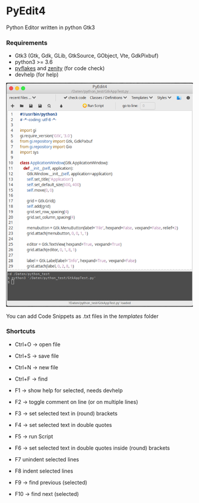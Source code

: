 # PyEdit4
Python Editor written in python Gtk3

### Requirements

- Gtk3 (Gtk, Gdk, GLib, GtkSource, GObject, Vte, GdkPixbuf)
- python3 >= 3.6
- [pyflakes](https://pypi.org/project/pyflakes/) and [zenity](https://help.gnome.org/users/zenity/stable/) (for code check)
- devhelp (for help)

![alt](https://raw.githubusercontent.com/Axel-Erfurt/PyEdit4/main/screenshot.png)

You can add Code Snippets as .txt files in the _templates_ folder

### Shortcuts

- Ctrl+O -> open file
- Ctrl+S -> save file
- Ctrl+N -> new file
- Ctrl+F -> find

- F1 ->  show help for selected, needs devhelp
- F2 ->  toggle comment on line (or on multiple lines)
- F3 ->  set selected text in (round) brackets
- F4 ->  set selected text in double quotes
- F5 ->  run Script
- F6 ->  set selected text in double quotes inside (round) brackets
- F7 unindent selected lines
- F8 indent selected lines
- F9 -> find previous (selected)
- F10 -> find next (selected)

